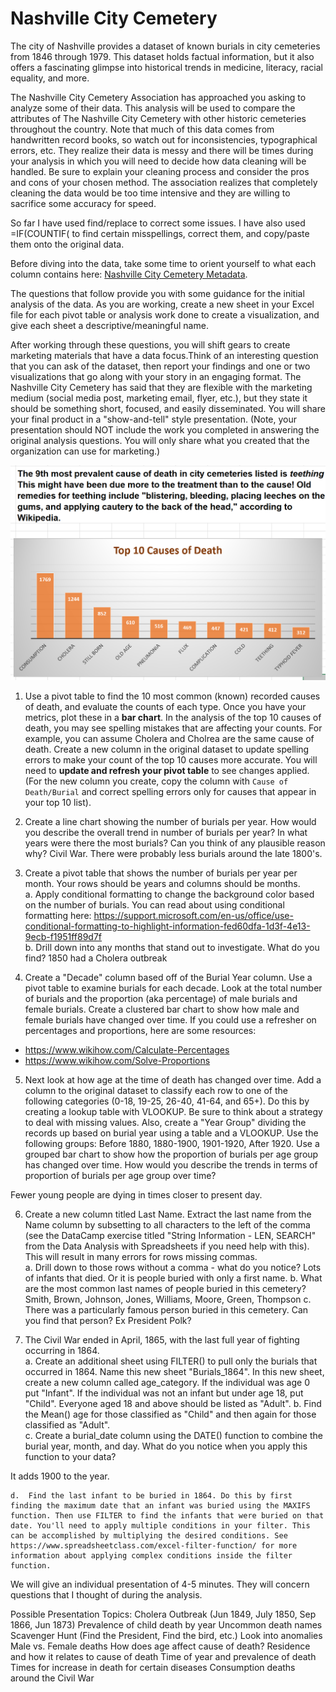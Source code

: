 # Nashville City Cemetery

The city of Nashville provides a dataset of known burials in city cemeteries from 1846 through 1979. This dataset holds factual information, but it also offers a fascinating glimpse into historical trends in medicine, literacy, racial equality, and more.

The Nashville City Cemetery Association has approached you asking to analyze some of their data. This analysis will be used to compare the attributes of The Nashville City Cemetery with other historic cemeteries throughout the country. Note that much of this data comes from handwritten record books, so watch out for inconsistencies, typographical errors, etc. They realize their data is messy and there will be times during your analysis in which you will need to decide how data cleaning will be handled. Be sure to explain your cleaning process and consider the pros and cons of your chosen method. The association realizes that completely cleaning the data would be too time intensive and they are willing to sacrifice some accuracy for speed.

So far I have used find/replace to correct some issues.  I have also used =IF(COUNTIF( to find certain misspellings, correct them, and copy/paste them onto the original data.

Before diving into the data, take some time to orient yourself to what each column contains here: [Nashville City Cemetery Metadata](https://data.nashville.gov/api/views/diwx-fgj7/files/963c111e-2e2a-4133-a807-2becd590feb2?download=true&filename=Historic-Nashville-City-Cemetery-Interments-1846-1979-Metadata-v2.pdf).

The questions that follow provide you with some guidance for the initial analysis of the data. As you are working, create a new sheet in your Excel file for each pivot table or analysis work done to create a visualization, and give each sheet a descriptive/meaningful name.

After working through these questions, you will shift gears to create marketing materials that have a data focus.Think of an interesting question that you can ask of the dataset, then report your findings and one or two visualizations that go along with your story in an engaging format. The Nashville City Cemetery has said that they are flexible with the marketing medium (social media post, marketing email, flyer, etc.), but they state it should be something short, focused, and easily disseminated. You will share your final product in a "show-and-tell" style presentation. (Note, your presentation should NOT include the work you completed in answering the original analysis questions. You will only share what you created that the organization can use for marketing.)

![top 10 causes](assets/top_10_death_causes.png)

1. Use a pivot table to find the 10 most common (known) recorded causes of death, and evaluate the counts of each type. Once you have your metrics, plot these in a **bar chart**. In the analysis of the top 10 causes of death, you may see spelling mistakes that are affecting your counts. For example, you can assume Cholera and Cholrea are the same cause of death. Create a new column in the original dataset to update spelling errors to make your count of the top 10 causes more accurate. You will need to **update and refresh your pivot table** to see changes applied. (For the new column you create, copy the column with `Cause of Death/Burial` and correct spelling errors only for causes that appear in your top 10 list).

2. Create a line chart showing the number of burials per year. How would you describe the overall trend in number of burials per year? In what years were there the most burials? Can you think of any plausible reason why?  Civil War.  There were probably less burials around the late 1800's.

3. Create a pivot table that shows the number of burials per year per month. Your rows should be years and columns should be months.   
a. Apply conditional formatting to change the background color based on the number of burials. You can read about using conditional formatting here: https://support.microsoft.com/en-us/office/use-conditional-formatting-to-highlight-information-fed60dfa-1d3f-4e13-9ecb-f1951ff89d7f  
b. Drill down into any months that stand out to investigate. What do you find?  1850 had a Cholera outbreak

4. Create a "Decade" column based off of the Burial Year column. Use a pivot table to examine burials for each decade. Look at the total number of burials and the proportion (aka percentage) of male burials and female burials. Create a clustered bar chart to show how male and female burials have changed over time. If you could use a refresher on percentages and proportions, here are some resources:  
* https://www.wikihow.com/Calculate-Percentages
* https://www.wikihow.com/Solve-Proportions

5. Next look at how age at the time of death has changed over time. Add a column to the original dataset to classify each row to one of the following categories (0-18, 19-25, 26-40, 41-64, and 65+). Do this by creating a lookup table with VLOOKUP. Be sure to think about a strategy to deal with missing values. Also, create a "Year Group" dividing the records up based on burial year using a table and a VLOOKUP. Use the following groups: Before 1880, 1880-1900, 1901-1920, After 1920. Use a grouped bar chart to show how the proportion of burials per age group has changed over time. How would you describe the trends in terms of proportion of burials per age group over time?  

Fewer young people are dying in times closer to present day.

6. Create a new column titled Last Name. Extract the last name from the Name column by subsetting to all characters to the left of the comma (see the DataCamp exercise titled "String Information - LEN, SEARCH" from the Data Analysis with Spreadsheets if you need help with this). This will result in many errors for rows missing commas.   
    a.  Drill down to those rows without a comma - what do you notice? Lots of infants that died.  Or it is people buried with only a first name. 
    b.  What are the most common last names of people buried in this cemetery?  Smith, Brown, Johnson, Jones, Williams, Moore, Green, Thompson
    c.  There was a particularly famous person buried in this cemetery. Can you find that person?  Ex President Polk?

7. The Civil War ended in April, 1865, with the last full year of fighting occurring in 1864.  
    a. Create an additional sheet using FILTER() to pull only the burials that occurred in 1864. Name this new sheet "Burials_1864". In this new sheet, create a new column called age_category. If the individual was age 0 put "Infant". If the individual was not an infant but under age 18, put "Child". Everyone aged 18 and above should be listed as "Adult".
    b.  Find the Mean() age for those classified as "Child" and then again for those classified as "Adult".  
    c.  Create a burial_date column using the DATE() function to combine the burial year, month, and day. What do you notice when you apply this function to your data?  

It adds 1900 to the year.
 
    d.  Find the last infant to be buried in 1864. Do this by first finding the maximum date that an infant was buried using the MAXIFS function. Then use FILTER to find the infants that were buried on that date. You'll need to apply multiple conditions in your filter. This can be accomplished by multiplying the desired conditions. See https://www.spreadsheetclass.com/excel-filter-function/ for more information about applying complex conditions inside the filter function.

We will give an individual presentation of 4-5 minutes.  They will concern questions that I thought of during the analysis.  

Possible Presentation Topics:
Cholera Outbreak  (Jun 1849, July 1850, Sep 1866, Jun 1873)
Prevalence of child death by year
Uncommon death names
Scavenger Hunt (Find the President, Find the bird, etc.)
Look into anomalies
Male vs. Female deaths
How does age affect cause of death?
Residence and how it relates to cause of death
Time of year and prevalence of death
Times for increase in death for certain diseases
Consumption deaths around the Civil War

